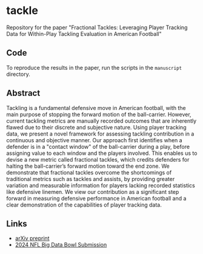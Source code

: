 # tackle

Repository for the paper "Fractional Tackles: Leveraging Player Tracking Data for
Within-Play Tackling Evaluation in American Football"

## Code

To reproduce the results in the paper, run the scripts in the `manuscript` directory.

## Abstract

Tackling is a fundamental defensive move in American football, with the main
purpose of stopping the forward motion of the ball-carrier. However, current tackling
metrics are manually recorded outcomes that are inherently flawed due to their discrete
and subjective nature. Using player tracking data, we present a novel framework for
assessing tackling contribution in a continuous and objective manner. Our approach
first identifies when a defender is in a "contact window" of the ball-carrier during a
play, before assigning value to each window and the players involved. This enables
us to devise a new metric called fractional tackles, which credits defenders for halting
the ball-carrier’s forward motion toward the end zone. We demonstrate that fractional
tackles overcome the shortcomings of traditional metrics such as tackles and assists,
by providing greater variation and measurable information for players lacking recorded
statistics like defensive linemen. We view our contribution as a significant step forward
in measuring defensive performance in American football and a clear demonstration of
the capabilities of player tracking data.

## Links

* [arXiv preprint](TBD)
* [2024 NFL Big Data Bowl Submission](https://www.kaggle.com/code/tindata/momentum-based-fractional-tackles)
